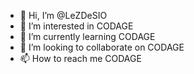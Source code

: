 - 👋 Hi, I’m @LeZDeSIO
- 👀 I’m interested in CODAGE
- 🌱 I’m currently learning CODAGE
- 💞️ I’m looking to collaborate on CODAGE
- 📫 How to reach me CODAGE
<!---
LeZDeSIO/LeZDeSIO is a ✨ special ✨ repository because its `README.md` (this file) appears on your GitHub profile.
You can click the Preview link to take a look at your changes.
--->
